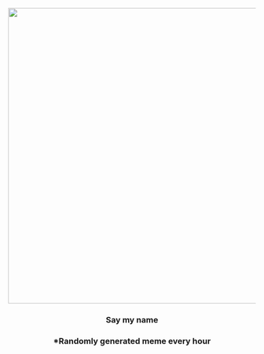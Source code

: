 <p align="center">
        <img src="https://i.redd.it/tml9cp3a7nh91.jpg" width="600" height="600">
        </p>
        <h3 align="center">Say my name</h3>
        <h3 align="center">*Randomly generated meme every hour</h3>
    